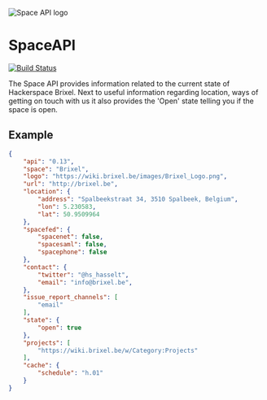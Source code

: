 ![Space API logo](http://spaceapi.net/c/images/spaceapi-logo.png)
# SpaceAPI
[![Build Status](https://travis-ci.org/Brixel/SpaceAPI.svg?branch=develop)](https://travis-ci.org/Brixel/SpaceAPI)

The Space API provides information related to the current state of Hackerspace Brixel. Next to useful information regarding location, ways of getting on touch with us it also provides the 'Open' state telling you if the space is open.

## Example

```json
{
    "api": "0.13",
    "space": "Brixel",
    "logo": "https://wiki.brixel.be/images/Brixel_Logo.png",
    "url": "http://brixel.be",
    "location": {
        "address": "Spalbeekstraat 34, 3510 Spalbeek, Belgium",
        "lon": 5.230583,
        "lat": 50.9509964
    },
    "spacefed": {
        "spacenet": false,
        "spacesaml": false,
        "spacephone": false
    },
    "contact": {
        "twitter": "@hs_hasselt",
        "email": "info@brixel.be",
    },
    "issue_report_channels": [
        "email"
    ],
    "state": {
        "open": true
    },
    "projects": [
        "https://wiki.brixel.be/w/Category:Projects"
    ],
    "cache": {
        "schedule": "h.01"
    }
}
```
